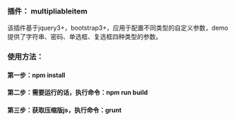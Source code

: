 ### 插件： multipliableitem
该插件基于jquery3+，bootstrap3+，应用于配置不同类型的自定义参数，demo提供了字符串、密码、单选框、复选框四种类型的参数。
### 使用方法：
#### 第一步：npm install
#### 第二步：需要运行的话，执行命令：npm run build
#### 第三步：获取压缩版js，执行命令：grunt
